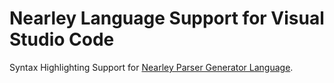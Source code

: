 # Nearley Language Support for Visual Studio Code

Syntax Highlighting Support for [Nearley Parser Generator Language](http://nearley.js.org).